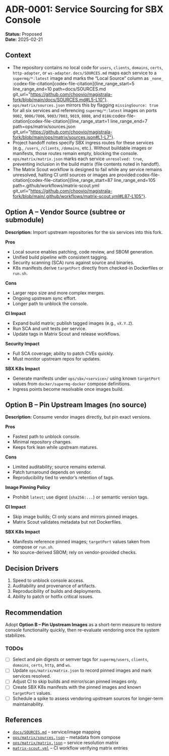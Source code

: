 ﻿# ADR-0001: Service Sourcing for SBX Console

**Status:** Proposed  
**Date:** 2025-02-21

## Context

- The repository contains no local code for `users`, `clients`, `domains`, `certs`, `http-adapter`, or `ws-adapter`. `docs/SOURCES.md` maps each service to a `supermq/*:latest` image and marks the “Local Source” column as `_none_`​:codex-file-citation[codex-file-citation]{line_range_start=5 line_range_end=10 path=docs/SOURCES.md git_url="https://github.com/choovio/magistrala-fork/blob/main/docs/SOURCES.md#L5-L10"}​.  
- `ops/matrix/sources.json` mirrors this by flagging `missingSource: true` for all six services and referencing `supermq/*:latest` images on ports `9002`, `9006/7006`, `9003/7003`, `9019`, `8008`, and `8186`​:codex-file-citation[codex-file-citation]{line_range_start=1 line_range_end=7 path=ops/matrix/sources.json git_url="https://github.com/choovio/magistrala-fork/blob/main/ops/matrix/sources.json#L1-L7"}​.  
- Project handoff notes specify SBX ingress routes for these services (e.g., `/users`, `/clients`, `/domains`, etc.). Without buildable images or manifests, those routes remain empty, blocking the console.  
- `ops/matrix/matrix.json` marks each service `unresolved: true`, preventing inclusion in the build matrix (file contents noted in handoff).  
- The Matrix Scout workflow is designed to fail while any service remains unresolved, halting CI until sources or images are provided​:codex-file-citation[codex-file-citation]{line_range_start=87 line_range_end=105 path=.github/workflows/matrix-scout.yml git_url="https://github.com/choovio/magistrala-fork/blob/main/.github/workflows/matrix-scout.yml#L87-L105"}​.

## Option A – Vendor Source (subtree or submodule)

**Description:** Import upstream repositories for the six services into this fork.

**Pros**
- Local source enables patching, code review, and SBOM generation.
- Unified build pipeline with consistent tagging.
- Security scanning (SCA) runs against source and binaries.
- K8s manifests derive `targetPort` directly from checked-in Dockerfiles or `run.sh`.

**Cons**
- Larger repo size and more complex merges.
- Ongoing upstream sync effort.
- Longer path to unblock the console.

**CI Impact**
- Expand build matrix; publish tagged images (e.g., `vX.Y.Z`).
- Run SCA and unit tests per service.
- Update tags in Matrix Scout and release workflows.

**Security Impact**
- Full SCA coverage; ability to patch CVEs quickly.
- Must monitor upstream repos for updates.

**SBX K8s Impact**
- Generate manifests under `ops/sbx/<service>/` using known `targetPort` values from `docker/supermq-docker` compose definitions.
- Ingress points become resolvable once images build.

## Option B – Pin Upstream Images (no source)

**Description:** Consume vendor images directly, but pin exact versions.

**Pros**
- Fastest path to unblock console.
- Minimal repository changes.
- Keeps fork lean while upstream matures.

**Cons**
- Limited auditability; source remains external.
- Patch turnaround depends on vendor.
- Reproducibility tied to vendor’s retention of tags.

**Image Pinning Policy**
- Prohibit `latest`; use digest (`sha256:...`) or semantic version tags.

**CI Impact**
- Skip image builds; CI only scans and mirrors pinned images.
- Matrix Scout validates metadata but not Dockerfiles.

**SBX K8s Impact**
- Manifests reference pinned images; `targetPort` values taken from compose or `run.sh`.
- No source-derived SBOM; rely on vendor-provided checks.

## Decision Drivers

1. Speed to unblock console access.
2. Auditability and provenance of artifacts.
3. Reproducibility of builds and deployments.
4. Ability to patch or hotfix critical issues.

## Recommendation

Adopt **Option B – Pin Upstream Images** as a short-term measure to restore console functionality quickly, then re-evaluate vendoring once the system stabilizes.

### TODOs

- [ ] Select and pin digests or semver tags for `supermq/users`, `clients`, `domains`, `certs`, `http`, and `ws`.
- [ ] Update `ops/matrix/matrix.json` to record pinned images and mark services resolved.
- [ ] Adjust CI to skip builds and mirror/scan pinned images only.
- [ ] Create SBX K8s manifests with the pinned images and known `targetPort` values.
- [ ] Schedule a spike to assess vendoring upstream sources for longer-term maintainability.

## References

- [`docs/SOURCES.md`](docs/SOURCES.md) – service/image mapping  
- [`ops/matrix/sources.json`](ops/matrix/sources.json) – metadata from compose  
- [`ops/matrix/matrix.json`](ops/matrix/matrix.json) – service resolution matrix  
- [`matrix-scout.yml`](.github/workflows/matrix-scout.yml) – CI workflow verifying matrix entries

